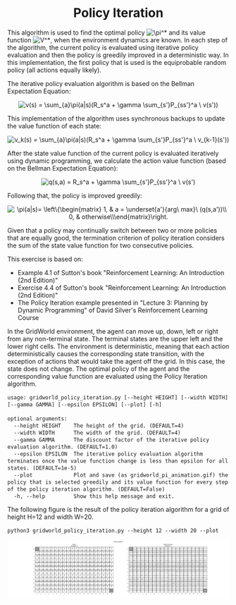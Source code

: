 <center><h1> Policy Iteration </h1></center>

This algorithm is used to find the optimal policy <img src="https://latex.codecogs.com/svg.image?\pi^*" title="\pi^*" />
and its value function <img src="https://latex.codecogs.com/svg.image?V^*" title="V^*" />, when the environment dynamics
are known. In each step of the algorithm, the current policy is evaluated using iterative policy evaluation and then the
policy is greedily improved in a deterministic way. In this implementation, the first policy that is used is the
equiprobable random policy (all actions equally likely).

The iterative policy evaluation algorithm is based on the Bellman Expectation Equation:

<!---
v(s) = \sum_{a}\pi(a|s)(R_s^a + \gamma \sum_{s'}P_{ss'}^a \ v(s'))
-->

<center>
<img src="https://latex.codecogs.com/svg.image?v(s)&space;=&space;\sum_{a}\pi(a|s)(R_s^a&space;&plus;&space;\gamma&space;\sum_{s'}P_{ss'}^a&space;\&space;v(s'))" title="v(s) = \sum_{a}\pi(a|s)(R_s^a + \gamma \sum_{s'}P_{ss'}^a \ v(s'))" />
</center>

This implementation of the algorithm uses synchronous backups to update the value function of each state:

<!---
v_k(s) = \sum_{a}\pi(a|s)(R_s^a + \gamma \sum_{s'}P_{ss'}^a \ v_{k-1}(s'))
-->

<center>
<img src="https://latex.codecogs.com/svg.image?v_k(s)&space;=&space;\sum_{a}\pi(a|s)(R_s^a&space;&plus;&space;\gamma&space;\sum_{s'}P_{ss'}^a&space;\&space;v_{k-1}(s'))" title="v_k(s) = \sum_{a}\pi(a|s)(R_s^a + \gamma \sum_{s'}P_{ss'}^a \ v_{k-1}(s'))" />
</center>

After the state value function of the current policy is evaluated iteratively using dynamic programming, we calculate the
action value function (based on the Bellman Expectation Equation):

<!---
q(s,a) = R_s^a + \gamma \sum_{s'}P_{ss'}^a \ v(s')
-->

<center>
<img src="https://latex.codecogs.com/svg.image?q(s,a)&space;=&space;R_s^a&space;&plus;&space;\gamma&space;\sum_{s'}P_{ss'}^a&space;\&space;v(s')" title="q(s,a) = R_s^a + \gamma \sum_{s'}P_{ss'}^a \ v(s')" />
</center>

Following that, the policy is improved greedily:

<!---
pi(a|s)= \left\{\begin{matrix}
   1, & a = \underset{a'}{arg\ max}\ (q(s,a'))\\
   0, & otherwise\\
\end{matrix}\right.
-->

<center>
<img src="https://latex.codecogs.com/svg.image?\pi(a|s)=&space;\left\{\begin{matrix}&space;&space;&space;1,&space;&&space;a&space;=&space;\underset{a'}{arg\&space;max}\&space;(q(s,a'))\\&space;&space;&space;0,&space;&&space;otherwise\\\end{matrix}\right." title="\pi(a|s)= \left\{\begin{matrix} 1, & a = \underset{a'}{arg\ max}\ (q(s,a'))\\ 0, & otherwise\\\end{matrix}\right." />
</center>

Given that a policy may continually switch between two or more policies that are equally good, the termination criterion
of policy iteration considers the sum of the state value function for two consecutive policies.

This exercise is based on:
- Example 4.1 of Sutton's book "Reinforcement Learning: An Introduction (2nd Edition)"
- Exercise 4.4 of Sutton's book "Reinforcement Learning: An Introduction (2nd Edition)"
- The Policy Iteration example presented in "Lecture 3: Planning by Dynamic Programming" of David Silver's Reinforcement
Learning Course

In the GridWorld environment, the agent can move up, down, left or right from any non-terminal state. The terminal
states are the upper left and the lower right cells. The environment is deterministic, meaning that each action
deterministically causes the corresponding state transition, with the exception of actions that would take the agent off 
the grid. In this case, the state does not change. The optimal policy of the agent and the corresponding value function
are evaluated using the Policy Iteration algorithm.

```commandline
usage: gridworld_policy_iteration.py [--height HEIGHT] [--width WIDTH] [--gamma GAMMA] [--epsilon EPSILON] [--plot] [-h]

optional arguments:
  --height HEIGHT    The height of the grid. (DEFAULT=4)
  --width WIDTH      The width of the grid. (DEFAULT=4)
  --gamma GAMMA      The discount factor of the iterative policy evaluation algorithm. (DEFAULT=1.0)
  --epsilon EPSILON  The iterative policy evaluation algorithm terminates once the value function change is less than epsilon for all states. (DEFAULT=1e-5)
  --plot             Plot and save (as gridworld_pi_animation.gif) the policy that is selected greedily and its value function for every step of the policy iteration algorithm. (DEFAULT=False)
  -h, --help         Show this help message and exit.
```
The following figure is the result of the policy iteration algorithm for a grid of height H=12 and width W=20.
```commandline
python3 gridworld_policy_iteration.py --height 12 --width 20 --plot
```

<center>
<img src="gridworld_pi_animation.gif"/>
</center>